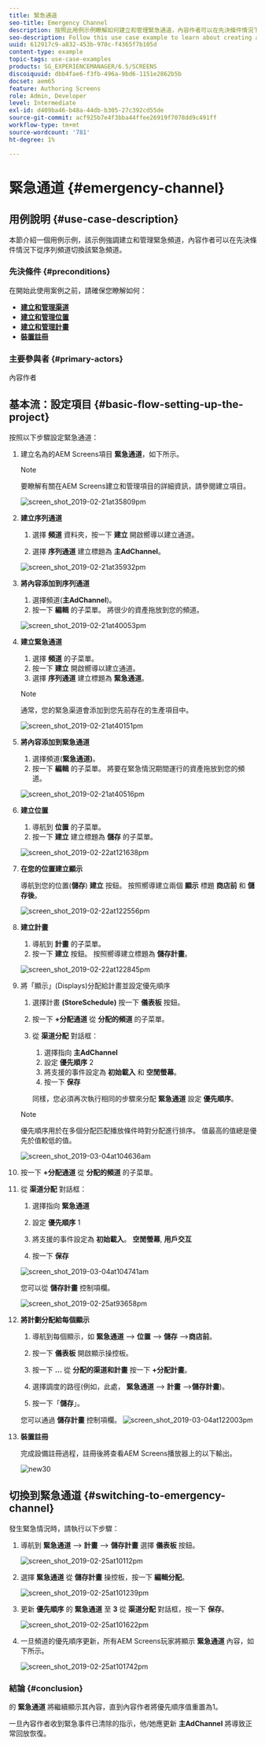 ```yaml
---
title: 緊急通道
seo-title: Emergency Channel
description: 按照此用例示例瞭解如何建立和管理緊急通道，內容作者可以在先決條件情況下從序列通道進行切換。
seo-description: Follow this use case example to learn about creating and managing an emergency channel that the content author can switch from a sequence channel in case of a precondition.
uuid: 612917c9-a832-453b-970c-f4365f7b105d
content-type: example
topic-tags: use-case-examples
products: SG_EXPERIENCEMANAGER/6.5/SCREENS
discoiquuid: dbb4fae6-f3fb-496a-9bd6-1151e2862b5b
docset: aem65
feature: Authoring Screens
role: Admin, Developer
level: Intermediate
exl-id: d409ba46-b48a-44db-b305-27c392cd55de
source-git-commit: acf925b7e4f3bba44ffee26919f7078dd9c491ff
workflow-type: tm+mt
source-wordcount: '781'
ht-degree: 1%

---
```


# 緊急通道 {#emergency-channel}

## 用例說明 {#use-case-description}

本節介紹一個用例示例，該示例強調建立和管理緊急頻道，內容作者可以在先決條件情況下從序列頻道切換該緊急頻道。

### 先決條件 {#preconditions}

在開始此使用案例之前，請確保您瞭解如何：

* **[建立和管理渠道](managing-channels.md)**
* **[建立和管理位置](managing-locations.md)**
* **[建立和管理計畫](managing-schedules.md)**
* **[裝置註冊](device-registration.md)**

### 主要參與者 {#primary-actors}

內容作者

## 基本流：設定項目 {#basic-flow-setting-up-the-project}

按照以下步驟設定緊急通道：

1. 建立名為的AEM Screens項目 **緊急通道**，如下所示。

   >[!NOTE]
   >要瞭解有關在AEM Screens建立和管理項目的詳細資訊，請參閱建立項目。

   ![screen_shot_2019-02-21at35809pm](assets/screen_shot_2019-02-21at35809pm.png)

1. **建立序列通道**

   1. 選擇 **頻道** 資料夾，按一下 **建立** 開啟嚮導以建立通道。

   1. 選擇 **序列通道** 建立標題為 **主AdChannel**。

   ![screen_shot_2019-02-21at35932pm](assets/screen_shot_2019-02-21at35932pm.png)

1. **將內容添加到序列通道**

   1. 選擇頻道(**主AdChannel**)。
   1. 按一下 **編輯** 的子菜單。 將很少的資產拖放到您的頻道。

   ![screen_shot_2019-02-21at40053pm](assets/screen_shot_2019-02-21at40053pm.png)

1. **建立緊急通道**

   1. 選擇 **頻道** 的子菜單。
   1. 按一下 **建立** 開啟嚮導以建立通道。
   1. 選擇 **序列通道** 建立標題為 **緊急通道**。

   >[!NOTE]
   >
   >通常，您的緊急渠道會添加到您先前存在的生產項目中。

   ![screen_shot_2019-02-21at40151pm](assets/screen_shot_2019-02-21at40151pm.png)

1. **將內容添加到緊急通道**

   1. 選擇頻道(**緊急通道)**。
   1. 按一下 **編輯** 的子菜單。 將要在緊急情況期間運行的資產拖放到您的頻道。

   ![screen_shot_2019-02-21at40516pm](assets/screen_shot_2019-02-21at40516pm.png)

1. **建立位置**

   1. 導航到 **位置** 的子菜單。
   1. 按一下 **建立** 建立標題為 **儲存** 的子菜單。

   ![screen_shot_2019-02-22at121638pm](assets/screen_shot_2019-02-22at121638pm.png)

1. **在您的位置建立顯示**

   導航到您的位置(**儲存**) **建立** 按鈕。 按照嚮導建立兩個 **顯示** 標題 **商店前** 和 **儲存後**。

   ![screen_shot_2019-02-22at122556pm](assets/screen_shot_2019-02-22at122556pm.png)

1. **建立計畫**

   1. 導航到 **計畫** 的子菜單。
   1. 按一下 **建立** 按鈕。 按照嚮導建立標題為 **儲存計畫**。

   ![screen_shot_2019-02-22at122845pm](assets/screen_shot_2019-02-22at122845pm.png)

1. 將「顯示」(Displays)分配給計畫並設定優先順序

   1. 選擇計畫 **(StoreSchedule)** 按一下 **儀表板** 按鈕。

   1. 按一下 **+分配通道** 從 **分配的頻道** 的子菜單。

   1. 從 **渠道分配** 對話框：

      1. 選擇指向 **主AdChannel**
      1. 設定 **優先順序** 2
      1. 將支援的事件設定為 **初始載入** 和 **空閒螢幕**。
      1. 按一下 **保存**

      同樣，您必須再次執行相同的步驟來分配 **緊急通道** 設定 **優先順序**。
   >[!NOTE]
   >
   >優先順序用於在多個分配匹配播放條件時對分配進行排序。 值最高的值總是優先於值較低的值。

   ![screen_shot_2019-03-04at104636am](assets/screen_shot_2019-03-04at104636am.png)

1. 按一下 **+分配通道** 從 **分配的頻道** 的子菜單。

1. 從 **渠道分配** 對話框：

   1. 選擇指向 **緊急通道**
   1. 設定 **優先順序** 1

   1. 將支援的事件設定為 **初始載入**。 **空閒螢幕**, **用戶交互**

   1. 按一下 **保存**

   ![screen_shot_2019-03-04at104741am](assets/screen_shot_2019-03-04at104741am.png)

   您可以從 **儲存計畫** 控制項欄。

   ![screen_shot_2019-02-25at93658pm](assets/screen_shot_2019-02-25at93658pm.png)

1. **將計劃分配給每個顯示**

   1. 導航到每個顯示，如 **緊急通道** —> **位置** —> **儲存** —>**商店前**。

   1. 按一下 **儀表板** 開啟顯示操控板。
   1. 按一下 **...** 從 **分配的渠道和計畫** 按一下 **+分配計畫**。

   1. 選擇調度的路徑(例如，此處， **緊急通道** —> **計畫** —>**儲存計畫**)。

   1. 按一下「**儲存**」。

   您可以通過 **儲存計畫** 控制項欄。
   ![screen_shot_2019-03-04at122003pm](assets/screen_shot_2019-03-04at122003pm.png)

1. **裝置註冊**

   完成設備註冊過程，註冊後將查看AEM Screens播放器上的以下輸出。

   ![new30](assets/new30.gif)

## 切換到緊急通道 {#switching-to-emergency-channel}

發生緊急情況時，請執行以下步驟：

1. 導航到 **緊急通道** —> **計畫** —> **儲存計畫** 選擇 **儀表板** 按鈕。

   ![screen_shot_2019-02-25at10112pm](assets/screen_shot_2019-02-25at101112pm.png)

1. 選擇 **緊急通道** 從 **儲存計畫** 操控板，按一下 **編輯分配**。

   ![screen_shot_2019-02-25at101239pm](assets/screen_shot_2019-02-25at101239pm.png)

1. 更新 **優先順序** 的 **緊急通道** 至 **3** 從 **渠道分配** 對話框，按一下 **保存**。

   ![screen_shot_2019-02-25at101622pm](assets/screen_shot_2019-02-25at101622pm.png)

1. 一旦頻道的優先順序更新，所有AEM Screens玩家將顯示 **緊急通道** 內容，如下所示。

   ![screen_shot_2019-02-25at101742pm](assets/screen_shot_2019-02-25at101742pm.png)

### 結論 {#conclusion}

的 **緊急通道** 將繼續顯示其內容，直到內容作者將優先順序值重置為1。

一旦內容作者收到緊急事件已清除的指示，他/她應更新 **主AdChannel** 將導致正常回放恢復。
